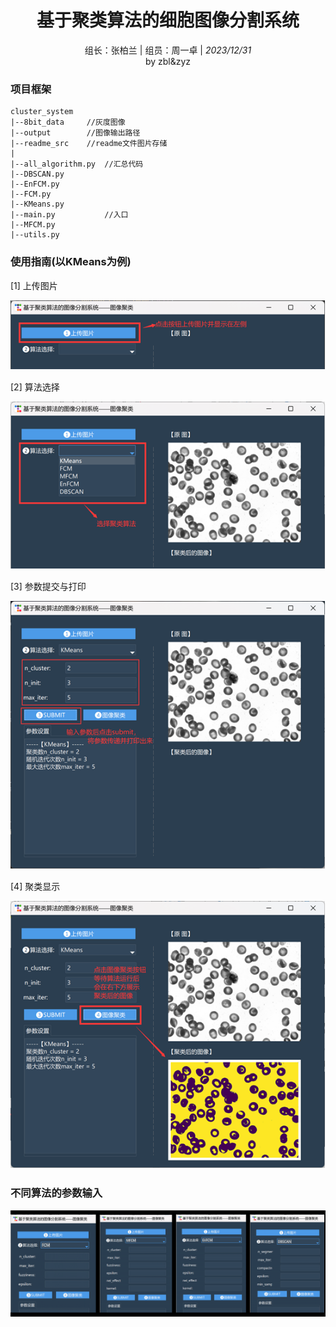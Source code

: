 <div align="center">

# 基于聚类算法的细胞图像分割系统
组长：张柏兰 | 组员：周一卓 | *2023/12/31*  
by zbl&zyz
</div>

### 项目框架
```
cluster_system
|--8bit_data     //灰度图像
|--output        //图像输出路径
|--readme_src    //readme文件图片存储
|
|--all_algorithm.py  //汇总代码
|--DBSCAN.py
|--EnFCM.py
|--FCM.py
|--KMeans.py
|--main.py           //入口
|--MFCM.py
|--utils.py
```
### 使用指南(以KMeans为例)  
[1]  上传图片

![img1.png](readme_src/img1.png)

[2]  算法选择

![img.png](readme_src/img2.png)  

[3]  参数提交与打印

![img.png](readme_src/img3.png)  

[4] 聚类显示

![img.png](readme_src/img4.png)  

### 不同算法的参数输入  
![img.png](readme_src/img5.png)
